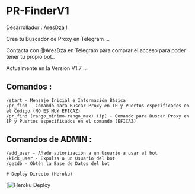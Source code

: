 # PR-FinderV1

Desarrollador : AresDza !

Crea tu Buscador de Proxy en Telegram ...

Contacta con @AresDza en Telegram para comprar el acceso para poder tener tu propio bot..

Actualmente en la Version V1.7 ...

## Comandos :
    /start - Mensaje Inicial e Información Básica
    /pr_find - Comando para Buscar Proxy en IP y Puertos especificados en el Código (NO ES MUY EFICAZ)
    /pr_find (rango_minimo-rango_max) (ip) - Comando para Buscar Proxy en IP y Puertos especificados en el comando (EFICAZ)
## Comandos de ADMIN :    
    /add_user - Añade autorización a un Usuario a usar el bot
    /kick_user - Expulsa a un Usuario del bot
    /getdb - Obtén la Base de Datos del bot
    
    # Deploy Directo (Heroku)
[![Heroku Deploy](https://heroku.com/deploy?template=https://github.com/alexcuba2/Proxys)
